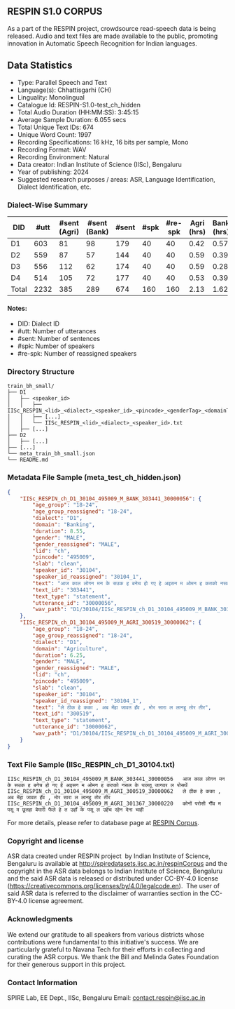 ## RESPIN S1.0 CORPUS ##

As a part of the RESPIN project, crowdsource read-speech data is being released. Audio and text files
are made available to the public, promoting innovation in Automatic Speech Recognition for Indian languages.

## Data Statistics ##

- Type: Parallel Speech and Text
- Language(s): Chhattisgarhi (CH)
- Linguality: Monolingual
- Catalogue Id: RESPIN-S1.0-test_ch_hidden
- Total Audio Duration (HH:MM:SS): 3:45:15
- Average Sample Duration: 6.055 secs
- Total Unique Text IDs: 674
- Unique Word Count: 1997
- Recording Specifications: 16 kHz, 16 bits per sample, Mono
- Recording Format: WAV
- Recording Environment: Natural
- Data creator: Indian Institute of Science (IISc), Bengaluru
- Year of publishing: 2024
- Suggested research purposes / areas: ASR, Language Identification, Dialect Identification, etc.

### Dialect-Wise Summary ###
| DID   | #utt | #sent (Agri) | #sent (Bank) | #sent | #spk | #re-spk | Agri (hrs) | Bank (hrs) | Total (hrs) |
|-------|------|--------------|--------------|-------|------|---------|------------|------------|-------------|
| D1 | 603 | 81 | 98 | 179 | 40 | 40 | 0.42 | 0.57 | 0.99 |
| D2 | 559 | 87 | 57 | 144 | 40 | 40 | 0.59 | 0.39 | 0.98 |
| D3 | 556 | 112 | 62 | 174 | 40 | 40 | 0.59 | 0.28 | 0.87 |
| D4 | 514 | 105 | 72 | 177 | 40 | 40 | 0.53 | 0.39 | 0.92 |
| Total | 2232 | 385 | 289 | 674 | 160 | 160 | 2.13 | 1.62 | 3.75 |



#### Notes:
- DID: Dialect ID
- #utt: Number of utterances
- #sent: Number of sentences
- #spk: Number of speakers
- #re-spk: Number of reassigned speakers

### Directory Structure ###
```
train_bh_small/
├── D1
│   ├── <speaker_id>
│   │   ├── IISc_RESPIN_<lid>_<dialect>_<speaker_id>_<pincode>_<genderTag>_<domainTag>_<text_id>_<uttid>.wav
│   │   ├── [...]
│   │   └── IISc_RESPIN_<lid>_<dialect>_<speaker_id>.txt
│   ├── [...]
├── D2
│   ├── [...]
├── [...]
└── meta_train_bh_small.json
└── README.md
```

### Metadata File Sample (meta_test_ch_hidden.json) ###

```json
{
    "IISc_RESPIN_ch_D1_30104_495009_M_BANK_303441_30000056": {
        "age_group": "18-24",
        "age_group_reassigned": "18-24",
        "dialect": "D1",
        "domain": "Banking",
        "duration": 8.55,
        "gender": "MALE",
        "gender_reassigned": "MALE",
        "lid": "ch",
        "pincode": "495009",
        "slab": "clean",
        "speaker_id": "30104",
        "speaker_id_reassigned": "30104_1",
        "text": "आज काल लोगन मन के सउक ह बनेच हो गए हे अइसन म ओमन ह कतको नसल के पालतू जानवर ल पोसथें",
        "text_id": "303441",
        "text_type": "statement",
        "utterance_id": "30000056",
        "wav_path": "D1/30104/IISc_RESPIN_ch_D1_30104_495009_M_BANK_303441_30000056.wav"
    },
    "IISc_RESPIN_ch_D1_30104_495009_M_AGRI_300519_30000062": {
        "age_group": "18-24",
        "age_group_reassigned": "18-24",
        "dialect": "D1",
        "domain": "Agriculture",
        "duration": 6.25,
        "gender": "MALE",
        "gender_reassigned": "MALE",
        "lid": "ch",
        "pincode": "495009",
        "slab": "clean",
        "speaker_id": "30104",
        "speaker_id_reassigned": "30104_1",
        "text": "ले ठीक हे कका , अब मेंहा जावत हँव , मोर सारा ल लानहू तोर तीर",
        "text_id": "300519",
        "text_type": "statement",
        "utterance_id": "30000062",
        "wav_path": "D1/30104/IISc_RESPIN_ch_D1_30104_495009_M_AGRI_300519_30000062.wav"
    }
}
```

### Text File Sample (IISc_RESPIN_ch_D1_30104.txt) ###
```
IISc_RESPIN_ch_D1_30104_495009_M_BANK_303441_30000056	आज काल लोगन मन के सउक ह बनेच हो गए हे अइसन म ओमन ह कतको नसल के पालतू जानवर ल पोसथें
IISc_RESPIN_ch_D1_30104_495009_M_AGRI_300519_30000062	ले ठीक हे कका , अब मेंहा जावत हँव , मोर सारा ल लानहू तोर तीर
IISc_RESPIN_ch_D1_30104_495009_M_AGRI_301367_30000220	कोनों परोसी गॉँव म पसू म छूतहा बेमारी फैले हे त उहॉं के पसू ल उहेंच रहेन देना चाही
```

For more details, please refer to database page at [RESPIN Corpus](http://spiredatasets.iisc.ac.in/respinCorpus).

### Copyright and license ###

ASR data created under RESPIN project  by Indian Institute of Science, Bengaluru is available
at http://spiredatasets.iisc.ac.in/respinCorpus and the copyright in the ASR data belongs to
Indian Institute of Science, Bengaluru and the said ASR data is released or distributed under
CC-BY-4.0 license (https://creativecommons.org/licenses/by/4.0/legalcode.en).  The user of
said ASR data is referred to the disclaimer of warranties section in the CC-BY-4.0 license
agreement.


### Acknowledgments ###

We extend our gratitude to all speakers from various districts whose contributions were fundamental to this initiative's success.
We are particularly grateful to Navana Tech for their efforts in collecting and curating the ASR corpus.
We thank the Bill and Melinda Gates Foundation for their generous support in this project.

### Contact Information ###

SPIRE Lab, EE Dept., IISc, Bengaluru
Email: contact.respin@iisc.ac.in